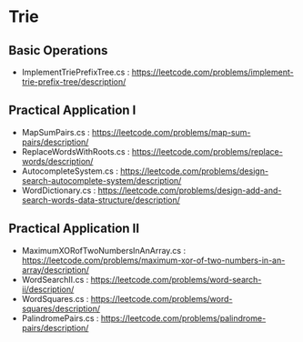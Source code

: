 # Trie

## Basic Operations
- ImplementTriePrefixTree.cs : https://leetcode.com/problems/implement-trie-prefix-tree/description/

## Practical Application I
- MapSumPairs.cs : https://leetcode.com/problems/map-sum-pairs/description/
- ReplaceWordsWithRoots.cs : https://leetcode.com/problems/replace-words/description/
- AutocompleteSystem.cs : https://leetcode.com/problems/design-search-autocomplete-system/description/
- WordDictionary.cs : https://leetcode.com/problems/design-add-and-search-words-data-structure/description/

## Practical Application II
- MaximumXORofTwoNumbersInAnArray.cs : https://leetcode.com/problems/maximum-xor-of-two-numbers-in-an-array/description/
- WordSearchII.cs : https://leetcode.com/problems/word-search-ii/description/
- WordSquares.cs : https://leetcode.com/problems/word-squares/description/
- PalindromePairs.cs : https://leetcode.com/problems/palindrome-pairs/description/

